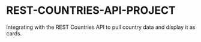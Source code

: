 # REST-COUNTRIES-API-PROJECT
 Integrating with the REST Countries API to pull country data and display it as cards.
